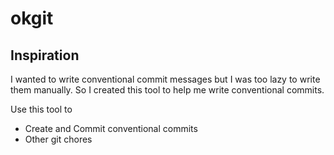 # okgit


## Inspiration
I wanted to write conventional commit messages but I was too lazy to write them manually. So I created this tool to help me write conventional commits.

Use this tool to 
- Create and Commit conventional commits
- Other git chores
